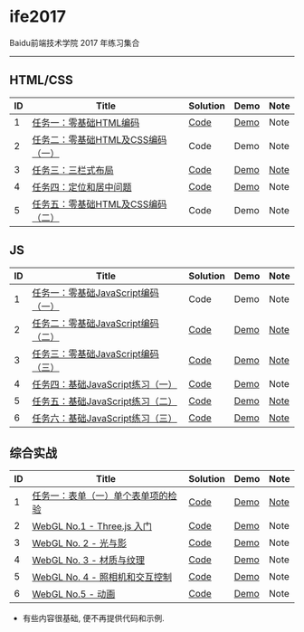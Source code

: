 # ife2017
Baidu前端技术学院 2017 年练习集合

----

## HTML/CSS

| ID | Title | Solution | Demo | Note |
|---| ----- | -------- | ----- | ---------- |
|1|[任务一：零基础HTML编码](http://ife.baidu.com/course/detail/id/90) | [Code](./course/task2.html) | [Demo](https://hijiangtao.github.io/ife2017/course/task2.html) | Note |
|2|[任务二：零基础HTML及CSS编码（一）](http://ife.baidu.com/course/detail/id/92)| Code | Demo | Note |
|3|[任务三：三栏式布局](http://ife.baidu.com/course/detail/id/94) | [Code](./course/task3.html) | [Demo](https://hijiangtao.github.io/ife2017/course/task3.html) | [Note](./notes/task3.md) |
|4|[任务四：定位和居中问题](http://ife.baidu.com/course/detail/id/95) | [Code](./course/task8.html) | [Demo](https://hijiangtao.github.io/ife2017/course/task8.html) | Note |
|5|[任务五：零基础HTML及CSS编码（二）](http://ife.baidu.com/course/detail/id/96) | Code | Demo | Note |


## JS

| ID | Title | Solution | Demo | Note |
|---| ----- | -------- | ----- | ---------- |
|1|[任务一：零基础JavaScript编码（一）](http://ife.baidu.com/course/detail/id/93)| Code | Demo | Note |
|2|[任务二：零基础JavaScript编码（二）](http://ife.baidu.com/course/detail/id/91)| [Code](./course/task4.html) | [Demo](https://hijiangtao.github.io/ife2017/course/task4.html) | [Note](./notes/task4.md) |
|3|[任务三：零基础JavaScript编码（三）](http://ife.baidu.com/course/detail/id/98)| [Code](./course/task4.html) | [Demo](https://hijiangtao.github.io/ife2017/course/task4.html) | [Note](./notes/task4.md) |
|4|[任务四：基础JavaScript练习（一）](http://ife.baidu.com/course/detail/id/103)| [Code](./course/task5.html) | [Demo](https://hijiangtao.github.io/ife2017/course/task5.html) | Note |
|5|[任务五：基础JavaScript练习（二）](http://ife.baidu.com/course/detail/id/105)| [Code](./course/task6.html) | [Demo](https://hijiangtao.github.io/ife2017/course/task6.html) | [Note](./notes/task6.md) |
|6|[任务六：基础JavaScript练习（三）](http://ife.baidu.com/course/detail/id/107)| [Code](./course/task7.html) | [Demo](https://hijiangtao.github.io/ife2017/course/task7.html) | [Note](./notes/task7.md) |


## 综合实战

| ID | Title | Solution | Demo | Note |
|---| ----- | -------- | ----- | ---------- |
|1|[任务一：表单（一）单个表单项的检验](http://ife.baidu.com/course/detail/id/97) | [Code](./course/task1.html) | [Demo](https://hijiangtao.github.io/ife2017/course/task1.html) | [Note](./notes/task1.md) |
|2|[WebGL No.1 - Three.js 入门](http://ife.baidu.com/course/detail/id/18) | [Code](./course/task9.html) | [Demo](https://hijiangtao.github.io/ife2017/course/task9.html) | Note |
|3|[WebGL No. 2 - 光与影](http://ife.baidu.com/course/detail/id/28) | [Code](./course/task10.html) | [Demo](https://hijiangtao.github.io/ife2017/course/task10.html) | Note |
|4|[WebGL No. 3 - 材质与纹理](http://ife.baidu.com/course/detail/id/32) | [Code](./course/task11.html) | [Demo](https://hijiangtao.github.io/ife2017/course/task11.html) | Note |
|5|[WebGL No. 4 - 照相机和交互控制](http://ife.baidu.com/course/detail/id/33) | [Code](./course/task12.html) | [Demo](https://hijiangtao.github.io/ife2017/course/task12.html) | Note |
|6|[WebGL No.5 - 动画](http://ife.baidu.com/course/detail/id/34) | [Code](./course/task13.html) | [Demo](https://hijiangtao.github.io/ife2017/course/task13.html) | Note |

* 有些内容很基础, 便不再提供代码和示例.